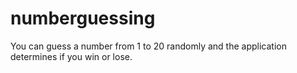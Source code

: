 # numberguessing

You can guess a number from 1 to 20 randomly 
and the application determines if you win or lose.
